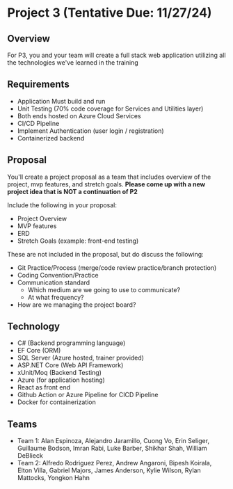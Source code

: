 # Project 3 (Tentative Due: 11/27/24)

## Overview
For P3, you and your team will create a full stack web application utilizing all the technologies we've learned in the training

## Requirements
- Application Must build and run
- Unit Testing (70% code coverage for Services and Utilities layer)
- Both ends hosted on Azure Cloud Services
- CI/CD Pipeline 
- Implement Authentication (user login / registration)
- Containerized backend 

## Proposal
You'll create a project proposal as a team that includes overview of the project, mvp features, and stretch goals.
**Please come up with a new project idea that is NOT a continuation of P2**

Include the following in your proposal:
- Project Overview
- MVP features
- ERD
- Stretch Goals (example: front-end testing)

These are not included in the proposal, but do discuss the following:
- Git Practice/Process (merge/code review practice/branch protection)
- Coding Convention/Practice
- Communication standard
	- Which medium are we going to use to communicate?
	- At what frequency?
- How are we managing the project board?

## Technology
- C# (Backend programming language)
- EF Core (ORM)
- SQL Server (Azure hosted, trainer provided)
- ASP.NET Core (Web API Framework)
- xUnit/Moq (Backend Testing)
- Azure (for application hosting)
- React as front end
- Github Action or Azure Pipeline for CICD Pipeline
- Docker for containerization

## Teams
- Team 1:  Alan Espinoza, Alejandro Jaramillo,
 Cuong Vo, Erin Seliger, Guillaume Bodson, Imran Rabi, Luke Barber, Shikhar Shah, William DeBlieck
- Team 2:  Alfredo Rodriguez Perez, Andrew Angaroni,
 Bipesh Koirala, Elton Villa, Gabriel Majors, James Anderson, Kylie Wilson, Rylan Mattocks, Yongkon Hahn